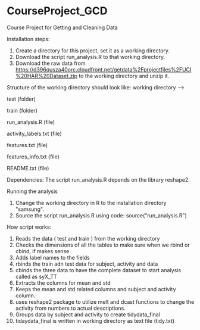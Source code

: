 CourseProject_GCD
=================

Course Project for Getting and Cleaning Data


Installation steps: 

1. Create a directory for this project, set it as a working directory.
2. Download the script run_analysis.R to that working directory.
3. Download the raw data from https://d396qusza40orc.cloudfront.net/getdata%2Fprojectfiles%2FUCI%20HAR%20Dataset.zip to the working directory and unzip it.


Structure of the working directory should look like:
working directory -->

test (folder)

train (folder)

run_analysis.R (file)

activity_labels.txt (file)

features.txt (file)

features_info.txt (file)

README.txt (file)

Dependencies: 
The script run_analysis.R depends on the library reshape2. 


Running the analysis

1. Change the working directory in R to the installation directory "samsung".
2. Source the script run_analysis.R using code: source("run_analysis.R")


How script works:

1. Reads the data ( test and train ) from the working directory
2. Checks the dimensions of all the tables to make sure when we rbind or cbind, if makes sense
3. Adds label names to the fields
4. rbinds the train adn test data for subject, activity and data
5. cbinds the three data to have the complete dataset to start analysis called as syX_TT
6. Extracts the columns for mean and std
7. Keeps the mean and std related columns and subject and activity column.
8. uses reshape2 package to utilize melt and dcast functions to change the activity from numbers to actual descriptions.
9. Groups data by subject and activity to create tidydata_final
10. tidaydata_final is written in working directory as text file (tidy.txt)
